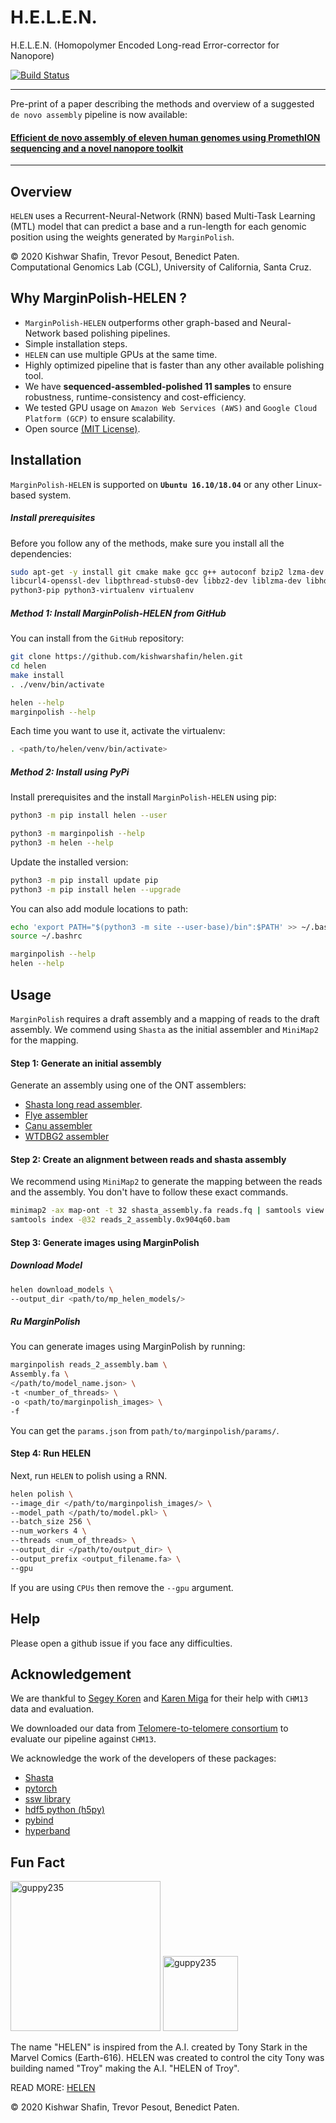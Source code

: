 # H.E.L.E.N.
H.E.L.E.N. (Homopolymer Encoded Long-read Error-corrector for Nanopore)


[![Build Status](https://travis-ci.com/kishwarshafin/helen.svg?branch=master)](https://travis-ci.com/kishwarshafin/helen)
___________________________________________________________
Pre-print of a paper describing the methods and overview of a suggested `de novo assembly` pipeline is now available:
#### [Efficient de novo assembly of eleven human genomes using PromethION sequencing and a novel nanopore toolkit](https://www.biorxiv.org/content/10.1101/715722v1)
__________________________________________________________

## Overview
`HELEN` uses a Recurrent-Neural-Network (RNN) based Multi-Task Learning (MTL) model that can predict a base and a run-length for each genomic position using the weights generated by `MarginPolish`.

© 2020 Kishwar Shafin, Trevor Pesout, Benedict Paten. <br/>
Computational Genomics Lab (CGL), University of California, Santa Cruz.

## Why MarginPolish-HELEN ?
* `MarginPolish-HELEN` outperforms other graph-based and Neural-Network based polishing pipelines.
* Simple installation steps.
* `HELEN` can use multiple GPUs at the same time.
* Highly optimized pipeline that is faster than any other available polishing tool.
* We have <b>sequenced-assembled-polished 11 samples</b> to ensure robustness, runtime-consistency and cost-efficiency.
* We tested GPU usage on `Amazon Web Services (AWS)` and `Google Cloud Platform (GCP)` to ensure scalability.
* Open source [(MIT License)](LICENSE).


## Installation
`MarginPolish-HELEN` is supported on  <b>`Ubuntu 16.10/18.04`</b> or any other Linux-based system.

##### Install prerequisites
Before you follow any of the methods, make sure you install all the dependencies:
```bash
sudo apt-get -y install git cmake make gcc g++ autoconf bzip2 lzma-dev zlib1g-dev \
libcurl4-openssl-dev libpthread-stubs0-dev libbz2-dev liblzma-dev libhdf5-dev \
python3-pip python3-virtualenv virtualenv
```

##### Method 1: Install MarginPolish-HELEN from GitHub
You can install from the `GitHub` repository:
```bash
git clone https://github.com/kishwarshafin/helen.git
cd helen
make install
. ./venv/bin/activate

helen --help
marginpolish --help
```
Each time you want to use it, activate the virtualenv:
```bash
. <path/to/helen/venv/bin/activate>
```

##### Method 2: Install using PyPi
Install  prerequisites and the install `MarginPolish-HELEN` using pip:
```bash
python3 -m pip install helen --user

python3 -m marginpolish --help
python3 -m helen --help
```

Update the installed version:
```bash
python3 -m pip install update pip
python3 -m pip install helen --upgrade
```

You can also add module locations to path:
```bash
echo 'export PATH="$(python3 -m site --user-base)/bin":$PATH' >> ~/.bashrc
source ~/.bashrc

marginpolish --help
helen --help
```
## Usage
`MarginPolish` requires a draft assembly and a mapping of reads to the draft assembly. We commend using `Shasta` as the initial assembler and `MiniMap2` for the mapping.

#### Step 1: Generate an initial assembly
Generate an assembly using one of the ONT assemblers:
* [Shasta long read assembler](https://github.com/chanzuckerberg/shasta).
* [Flye assembler](https://github.com/fenderglass/Flye)
* [Canu assembler](https://github.com/marbl/canu)
* [WTDBG2 assembler](https://github.com/ruanjue/wtdbg2)

#### Step 2: Create an alignment between reads and shasta assembly
We recommend using `MiniMap2` to generate the mapping between the reads and the assembly. You don't have to follow these exact commands.
```bash
minimap2 -ax map-ont -t 32 shasta_assembly.fa reads.fq | samtools view -hb -q 60 -F 0x904 > unsorted.bam ; samtools sort -@ 32 unsorted.bam | samtools view > reads_2_assembly.0x904q60.bam
samtools index -@32 reads_2_assembly.0x904q60.bam
```
#### Step 3: Generate images using MarginPolish
##### Download Model
```bash
helen download_models \
--output_dir <path/to/mp_helen_models/>
```

##### Ru MarginPolish
You can generate images using MarginPolish by running:
```bash
marginpolish reads_2_assembly.bam \
Assembly.fa \
</path/to/model_name.json> \
-t <number_of_threads> \
-o <path/to/marginpolish_images> \
-f
```

You can get the `params.json` from `path/to/marginpolish/params/`.

#### Step 4: Run HELEN
Next, run `HELEN` to polish using a RNN.
```bash
helen polish \
--image_dir </path/to/marginpolish_images/> \
--model_path </path/to/model.pkl> \
--batch_size 256 \
--num_workers 4 \
--threads <num_of_threads> \
--output_dir </path/to/output_dir> \
--output_prefix <output_filename.fa> \
--gpu
```

If you are using `CPUs` then remove the `--gpu` argument.

## Help
Please open a github issue if you face any difficulties.

## Acknowledgement
We are thankful to [Segey Koren](https://github.com/skoren) and [Karen Miga](https://github.com/khmiga) for their help with `CHM13` data and evaluation.

We downloaded our data from [Telomere-to-telomere consortium](https://github.com/nanopore-wgs-consortium/CHM13) to evaluate our pipeline against `CHM13`.

We acknowledge the work of the developers of these packages: </br>
* [Shasta](https://github.com/chanzuckerberg/shasta/commits?author=paoloczi)
* [pytorch](https://pytorch.org/)
* [ssw library](https://github.com/mengyao/Complete-Striped-Smith-Waterman-Library)
* [hdf5 python (h5py)](https://www.h5py.org/)
* [pybind](https://github.com/pybind/pybind11)
* [hyperband](https://github.com/zygmuntz/hyperband)

## Fun Fact
<img src="https://vignette.wikia.nocookie.net/marveldatabase/images/e/eb/Iron_Man_Armor_Model_45_from_Iron_Man_Vol_5_8_002.jpg/revision/latest?cb=20130420194800" alt="guppy235" width="240p"> <img src="https://vignette.wikia.nocookie.net/marveldatabase/images/c/c0/H.E.L.E.N._%28Earth-616%29_from_Iron_Man_Vol_5_19_002.jpg/revision/latest?cb=20140110025158" alt="guppy235" width="120p"> <br/>

The name "HELEN" is inspired from the A.I. created by Tony Stark in the  Marvel Comics (Earth-616). HELEN was created to control the city Tony was building named "Troy" making the A.I. "HELEN of Troy".

READ MORE: [HELEN](https://marvel.fandom.com/wiki/H.E.L.E.N._(Earth-616))



© 2020 Kishwar Shafin, Trevor Pesout, Benedict Paten.
